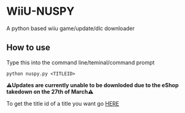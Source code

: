 # WiiU-NUSPY
A python based wiiu game/update/dlc downloader

## How to use

Type this into the command line/teminal/command prompt  

    python nuspy.py <TITLEID>
    
**⚠️Updates are currently unable to be downloded due to the eShop takedown on the 27th of March⚠️**  
  
To get the title id of a title you want go [HERE](https://thegamershollow.github.io/Wii-U-Title-Database/)
